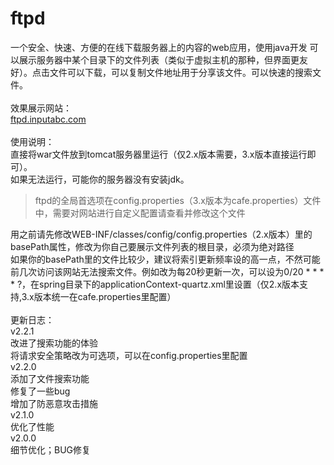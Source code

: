 # ftpd
一个安全、快速、方便的在线下载服务器上的内容的web应用，使用java开发
可以展示服务器中某个目录下的文件列表（类似于虚拟主机的那种，但界面更友好）。点击文件可以下载，可以复制文件地址用于分享该文件。可以快速的搜索文件。
<br><br>
效果展示网站：<br>
<a href='http://inputabc.com/ftpd'> ftpd.inputabc.com </a>
<br><br>
使用说明：<br>
直接将war文件放到tomcat服务器里运行（仅2.x版本需要，3.x版本直接运行即可）。<br>
如果无法运行，可能你的服务器没有安装jdk。<br>
> ftpd的全局首选项在config.properties（3.x版本为cafe.properties）文件中，需要对网站进行自定义配置请查看并修改这个文件

用之前请先修改WEB-INF/classes/config/config.properties（2.x版本）里的basePath属性，修改为你自己要展示文件列表的根目录，必须为绝对路径<br>
如果你的basePath里的文件比较少，建议将索引更新频率设的高一点，不然可能前几次访问该网站无法搜索文件。例如改为每20秒更新一次，可以设为0/20 * * * * ?，在spring目录下的applicationContext-quartz.xml里设置（仅2.x版本支持,3.x版本统一在cafe.properties里配置）<br>
<br>
更新日志：<br>
v2.2.1<br>
改进了搜索功能的体验<br>
将请求安全策略改为可选项，可以在config.properties里配置
<br>
v2.2.0<br>
添加了文件搜索功能<br>
修复了一些bug<br>
增加了防恶意攻击措施<br>
v2.1.0<br>
优化了性能<br>
v2.0.0<br>
细节优化；BUG修复
